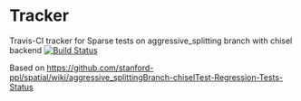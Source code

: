 # Tracker
Travis-CI tracker for Sparse tests on aggressive_splitting branch with chisel backend
[![Build Status](https://travis-ci.org/mattfel1/Tracker.svg?branch=ClassSparse-Branchaggressive_splitting-Backendchisel-Tracker)](https://travis-ci.org/mattfel1/Tracker)

Based on https://github.com/stanford-ppl/spatial/wiki/aggressive_splittingBranch-chiselTest-Regression-Tests-Status
